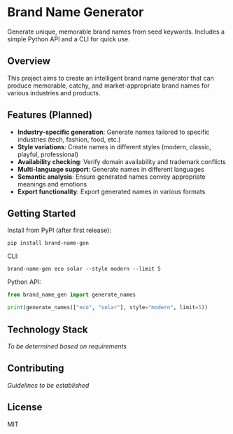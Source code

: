 # Brand Name Generator

Generate unique, memorable brand names from seed keywords. Includes a simple Python API and a CLI for quick use.

## Overview

This project aims to create an intelligent brand name generator that can produce memorable, catchy, and market-appropriate brand names for various industries and products.

## Features (Planned)

- **Industry-specific generation**: Generate names tailored to specific industries (tech, fashion, food, etc.)
- **Style variations**: Create names in different styles (modern, classic, playful, professional)
- **Availability checking**: Verify domain availability and trademark conflicts
- **Multi-language support**: Generate names in different languages
- **Semantic analysis**: Ensure generated names convey appropriate meanings and emotions
- **Export functionality**: Export generated names in various formats

## Getting Started

Install from PyPI (after first release):
```
pip install brand-name-gen
```

CLI:
```
brand-name-gen eco solar --style modern --limit 5
```

Python API:
```python
from brand_name_gen import generate_names

print(generate_names(["eco", "solar"], style="modern", limit=5))
```

## Technology Stack

*To be determined based on requirements*

## Contributing

*Guidelines to be established*

## License

MIT
